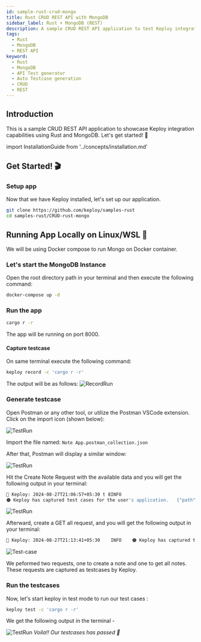 ```yaml
---
id: sample-rust-crud-mongo
title: Rust CRUD REST API with MongoDB
sidebar_label: Rust + MongoDB (REST)
description: A sample CRUD REST API application to test Keploy integration capabilities using Rust and MongoDB.
tags:
  - Rust
  - MongoDB
  - REST API
keyword:
  - Rust
  - MongoDB
  - API Test generator
  - Auto Testcase generation
  - CRUD
  - REST
---
```


## Introduction

This is a sample CRUD REST API application to showcase Keploy integration capabilities using Rust and MongoDB. Let's get started! 🚀

import InstallationGuide from '../concepts/installation.md'

<InstallationGuide/>

## Get Started! 🎬

### Setup app

Now that we have Keploy installed, let's set up our application.

```bash
git clone https://github.com/keploy/samples-rust
cd samples-rust/CRUD-rust-mongo
```

## Running App Locally on Linux/WSL 🐧

We will be using Docker compose to run Mongo on Docker container.

### Let's start the MongoDB Instance

Open the root directory path in your terminal and then execute the following command:

```bash
docker-compose up -d
```

### Run the app

```bash
cargo r -r
```

The app will be running on port 8000.

#### Capture testcase

On same terminal execute the following command:

```bash
keploy record -c 'cargo r -r'
```

The output will be as follows:
![RecordRun](/img/rust-mongo-rest-test-run.png?raw=true)

### Generate testcase

Open Postman or any other tool, or utilize the Postman VSCode extension. Click on the import icon (shown below):

![TestRun](/img/rust-mongo-postman-collection-import-button.png?raw=true)

Import the file named: `Note App.postman_collection.json`

After that, Postman will display a similar window:

![TestRun](/img/rust-mongo-rest-postman-collection.png?raw=true)

Hit the Create Note Request with the available data and you will get the following output in your terminal:

```bash
🐰 Keploy: 2024-08-27T21:06:57+05:30 t 8INFO
🟠 Keploy has captured test cases for the user's application.   {"path": "/root/samples-rust/CRUD-rust-mongo/keploy/test-set-3/tests", "testcase name": "test-1"}
```

![TestRun](/img/rust-mongo-rest-postman-create-success.png?raw=true)

Afterward, create a GET all request, and you will get the following output in your terminal:

```bash
🐰 Keploy: 2024-08-27T21:13:41+05:30    INFO    🟠 Keploy has captured test cases for the user's application.   {"path": "/root/samples-rust/CRUD-rust-mongo/keploy/test-set-3/tests", "testcase name": "test-3"}
```

![Test-case](/img/rust-mongo-rest-postman-get-all-success.png?raw=true)

We peformed two requests, one to create a note and one to get all notes. These requests are captured as testcases by Keploy.

### Run the testcases

Now, let's start keploy in test mode to run our test cases :

```bash
keploy test -c 'cargo r -r'
```

We get the following output in the terminal -

![TestRun](/img/rust-mongo-rest-test-run-2.png?raw=true)
_Voila!! Our testcases has passed 🌟_
